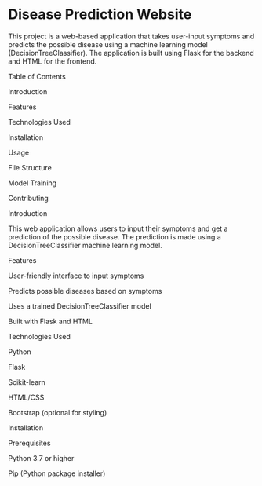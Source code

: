 # Disease Prediction Website

This project is a web-based application that takes user-input symptoms and predicts the possible disease using a machine learning model (DecisionTreeClassifier). The application is built using Flask for the backend and HTML for the frontend.


Table of Contents

Introduction

Features

Technologies Used

Installation

Usage

File Structure

Model Training

Contributing


Introduction

This web application allows users to input their symptoms and get a prediction of the possible disease. The prediction is made using a DecisionTreeClassifier machine learning model.

Features

User-friendly interface to input symptoms

Predicts possible diseases based on symptoms

Uses a trained DecisionTreeClassifier model

Built with Flask and HTML

Technologies Used

Python

Flask

Scikit-learn

HTML/CSS

Bootstrap (optional for styling)

Installation

Prerequisites

Python 3.7 or higher

Pip (Python package installer)
